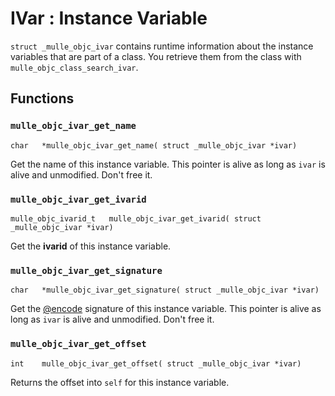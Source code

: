 # IVar : Instance Variable

`struct _mulle_objc_ivar` contains runtime information about the instance
variables that are part of a class. You retrieve them from the class with
`mulle_objc_class_search_ivar`.


## Functions

### `mulle_objc_ivar_get_name`

```
char   *mulle_objc_ivar_get_name( struct _mulle_objc_ivar *ivar)
```

Get the name of this instance variable. This pointer is alive as long as
`ivar` is alive and unmodified. Don't free it.


### `mulle_objc_ivar_get_ivarid`

```
mulle_objc_ivarid_t   mulle_objc_ivar_get_ivarid( struct _mulle_objc_ivar *ivar)
```

Get the **ivarid** of this instance variable.


### `mulle_objc_ivar_get_signature`

```
char   *mulle_objc_ivar_get_signature( struct _mulle_objc_ivar *ivar)
```

Get the [@encode](@ENCODE.md) signature of this instance variable. This pointer
is alive as long as `ivar` is alive and unmodified.  Don't free it.


### `mulle_objc_ivar_get_offset`

```
int    mulle_objc_ivar_get_offset( struct _mulle_objc_ivar *ivar)
```

Returns the offset into `self` for this instance variable.
